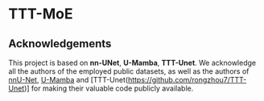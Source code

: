 # TTT-MoE

## Acknowledgements

This project is based on **nn-UNet**, **U-Mamba**, **TTT-Unet**. We acknowledge all the authors of the employed public datasets, as well as the authors of [nnU-Net](https://github.com/MIC-DKFZ/nnUNet), [U-Mamba](https://github.com/bowang-lab/U-Mamba) and [TTT-Unet(https://github.com/rongzhou7/TTT-Unet)] for making their valuable code publicly available.
